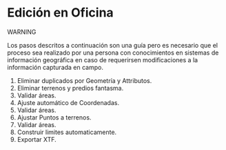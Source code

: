 # Edición en Oficina

<div class="warning">
<p class="admonition-title">WARNING</p>
<p>Los pasos descritos a continuación son una guía pero es necesario que el proceso sea realizado por una persona con conocimientos en sistemas de información geográfica en caso de requerirsen modificaciones a la información capturada en campo.</p>
</div>

1. Eliminar duplicados por Geometría y Attributos. 
2. Eliminar terrenos y predios fantasma.
3. Validar áreas.
4. Ajuste automático de Coordenadas.
5. Validar áreas.
6. Ajustar Puntos a terrenos.
7. Validar áreas.
8. Construir limites automaticamente.
9. Exportar XTF.